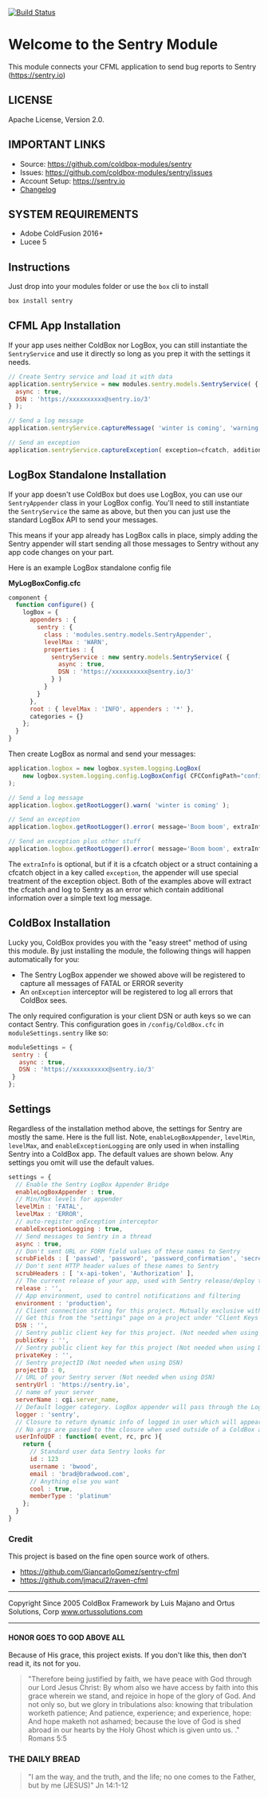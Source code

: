 [![Build Status](https://travis-ci.org/coldbox-modules/sentry.svg?branch=development)](https://travis-ci.org/coldbox-modules/sentry)

# Welcome to the Sentry Module

This module connects your CFML application to send bug reports to Sentry (https://sentry.io)

## LICENSE

Apache License, Version 2.0.

## IMPORTANT LINKS

- Source: https://github.com/coldbox-modules/sentry
- Issues: https://github.com/coldbox-modules/sentry/issues
- Account Setup: https://sentry.io
- [Changelog](changelog.md)

## SYSTEM REQUIREMENTS

- Adobe ColdFusion 2016+
- Lucee 5

## Instructions

Just drop into your modules folder or use the `box` cli to install

```bash
box install sentry
```

## CFML App Installation

If your app uses neither ColdBox nor LogBox, you can still instantiate the `SentryService` and use it directly so long as you prep it with the settings it needs.

```js
// Create Sentry service and load it with data
application.sentryService = new modules.sentry.models.SentryService( {
  async : true,
  DSN : 'https://xxxxxxxxxx@sentry.io/3'
} );

// Send a log message
application.sentryService.captureMessage( 'winter is coming', 'warning' );

// Send an exception
application.sentryService.captureException( exception=cfcatch, additionalData={ anything : 'here' } );
```

## LogBox Standalone Installation

If your app doesn't use ColdBox but does use LogBox, you can use our `SentryAppender` class in your LogBox config.  You'll need to still instantiate the `SentryService` the same as above, but then you can just use the standard LogBox API to send your messages.

This means if your app already has LogBox calls in place, simply adding the Sentry appender will start sending all those messages to Sentry without any app code changes on your part.  

Here is an example LogBox standalone config file

**MyLogBoxConfig.cfc**
```js
component {
  function configure() {
    logBox = {
      appenders : {
        sentry : {
          class : 'modules.sentry.models.SentryAppender',
          levelMax : 'WARN',
          properties : {
            sentryService : new sentry.models.SentryService( {
              async : true,
              DSN : 'https://xxxxxxxxxx@sentry.io/3'
            } )                      
          }
        }
      },
      root : { levelMax : 'INFO', appenders : '*' },
      categories = {}
    };
  }
}
```

Then create LogBox as normal and send your messages:
```js
application.logbox = new logbox.system.logging.LogBox(
	new logbox.system.logging.config.LogBoxConfig( CFCConfigPath="config.MyLogBoxConfig" ) 
);

// Send a log message
application.logbox.getRootLogger().warn( 'winter is coming' );

// Send an exception
application.logbox.getRootLogger().error( message='Boom boom', extraInfo=cfcatch );

// Send an exception plus other stuff
application.logbox.getRootLogger().error( message='Boom boom', extraInfo={ exception: cfcatch, anything: 'here', as : 'well' );
```

The `extraInfo` is optional, but if it is a cfcatch object or a struct containing a cfcatch object in a key called `exception`, the appender will use special treatment of the exception object.  Both of the examples above will extract the cfcatch and log to Sentry as an error which contain additional information over a simple text log message.

## ColdBox Installation

Lucky you, ColdBox provides you with the "easy street" method of using this module.  By just installing the module, the following things will happen automatically for you:
* The Sentry LogBox appender we showed above will be registered to capture all messages of FATAL or ERROR severity
* An `onException` interceptor will be registered to log all errors that ColdBox sees.

The only required configuration is your client DSN or auth keys so we can contact Sentry.  This configuration goes in `/config/ColdBox.cfc` in `moduleSettings.sentry` like so:

 ```js
moduleSettings = {
  sentry : {
    async : true,
    DSN : 'https://xxxxxxxxxx@sentry.io/3'
  }
};
```

## Settings

Regardless of the installation method above, the settings for Sentry are mostly the same.  Here is the full list.  Note, `enableLogBoxAppender`, `levelMin`, `levelMax`, and `enableExceptionLogging` are only used in when installing Sentry into a ColdBox app.
The default values are shown below.  Any settings you omit will use the default values.  

```js
settings = {
  // Enable the Sentry LogBox Appender Bridge
  enableLogBoxAppender : true,
  // Min/Max levels for appender
  levelMin : 'FATAL',
  levelMax : 'ERROR',
  // auto-register onException interceptor
  enableExceptionLogging : true,
  // Send messages to Sentry in a thread
  async : true,
  // Don't sent URL or FORM field values of these names to Sentry
  scrubFields : [ 'passwd', 'password', 'password_confirmation', 'secret', 'confirm_password', 'secret_token', 'APIToken', 'x-api-token', 'fwreinit' ],
  // Don't sent HTTP header values of these names to Sentry
  scrubHeaders : [ 'x-api-token', 'Authorization' ],
  // The current release of your app, used with Sentry release/deploy tracking. Ex. "myApp@2.3.0"
  release : '',
  // App environment, used to control notifications and filtering
  environment : 'production',
  // Client connection string for this project. Mutually exclusive with next 4 settings
  // Get this from the "settings" page on a project under "Client Keys (DSN)" 
  DSN : '',
  // Sentry public client key for this project. (Not needed when using DSN)
  publicKey : '',
  // Sentry public client key for this project (Not needed when using DSN)
  privateKey : '',
  // Sentry projectID (Not needed when using DSN)
  projectID : 0,
  // URL of your Sentry server (Not needed when using DSN)
  sentryUrl : 'https://sentry.io',
  // name of your server
  serverName : cgi.server_name,
  // Default logger category. LogBox appender will pass through the LogBox category name 
  logger : 'sentry',
  // Closure to return dynamic info of logged in user which will appear in Sentry error reports under "User".
  // No args are passed to the closure when used outside of a ColdBox app. 
  userInfoUDF : function( event, rc, prc ){
    return {
      // Standard user data Sentry looks for
      id : 123
      username : 'bwood',
      email : 'brad@bradwood.com',
      // Anything else you want
      cool : true,
      memberType : 'platinum'
    };
  }
}
```

### Credit

This project is based on the fine open source work of others.  

* https://github.com/GiancarloGomez/sentry-cfml
* https://github.com/jmacul2/raven-cfml

********************************************************************************
Copyright Since 2005 ColdBox Framework by Luis Majano and Ortus Solutions, Corp
www.ortussolutions.com
********************************************************************************

#### HONOR GOES TO GOD ABOVE ALL

Because of His grace, this project exists. If you don't like this, then don't read it, its not for you.

> "Therefore being justified by faith, we have peace with God through our Lord Jesus Christ:
By whom also we have access by faith into this grace wherein we stand, and rejoice in hope of the glory of God.
And not only so, but we glory in tribulations also: knowing that tribulation worketh patience;
And patience, experience; and experience, hope:
And hope maketh not ashamed; because the love of God is shed abroad in our hearts by the 
Holy Ghost which is given unto us. ." Romans 5:5

### THE DAILY BREAD

 > "I am the way, and the truth, and the life; no one comes to the Father, but by me (JESUS)" Jn 14:1-12
